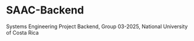 # SAAC-Backend
Systems Engineering Project Backend, Group 03-2025, National University of Costa Rica
